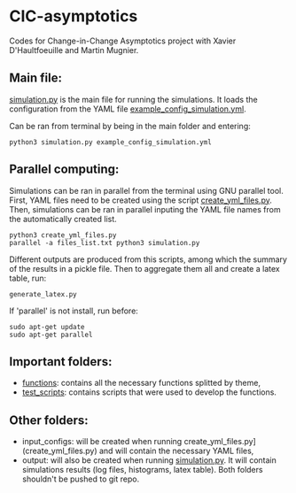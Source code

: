 # CIC-asymptotics
Codes for Change-in-Change Asymptotics project with Xavier D'Haultfoeuille and Martin Mugnier.

## Main file:
[simulation.py](simulation.py) is the main file for running the simulations. It loads the configuration from the YAML file [example_config_simulation.yml](example_config_simulation.yml).

Can be ran from terminal by being in the main folder and entering:
```
python3 simulation.py example_config_simulation.yml
```

## Parallel computing:
Simulations can be ran in parallel from the terminal using GNU parallel tool. First, YAML files need to be created using the script [create_yml_files.py](create_yml_files.py). Then, simulations can be ran in parallel inputing the YAML file names from the automatically created list.

```
python3 create_yml_files.py
parallel -a files_list.txt python3 simulation.py
```

Different outputs are produced from this scripts, among which the summary of the results in a pickle file. Then to aggregate them all and create a latex table, run:

```
generate_latex.py
```

If 'parallel' is not install, run before:

```
sudo apt-get update
sudo apt-get parallel
```

## Important folders:
- [functions](functions/): contains all the necessary functions splitted by theme,
- [test_scripts](test_scripts/): contains scripts that were used to develop the functions.

## Other folders:
- input_configs: will be created when running create_yml_files.py](create_yml_files.py) and will contain the necessary YAML files,
- output: will also be created when running [simulation.py](simulation.py). It will contain simulations results (log files, histograms, latex table).
Both folders shouldn't be pushed to git repo.
